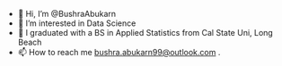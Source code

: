 - 👋 Hi, I’m @BushraAbukarn
- 👀 I’m interested in Data Science 
- 🌱 I graduated with a BS in  Applied Statistics from Cal State Uni, Long Beach 
- 📫 How to reach me bushra.abukarn99@outlook.com 
.

<!---
BushraAbukarn/BushraAbukarn is a ✨ special ✨ repository because its `README.md` (this file) appears on your GitHub profile.
You can click the Preview link to take a look at your changes.
--->
